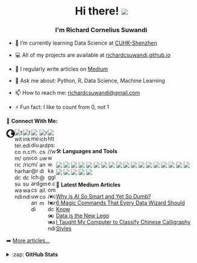 <h1 align="center">Hi there! <img src="https://media.giphy.com/media/hvRJCLFzcasrR4ia7z/giphy.gif" width="40px"></h1>
<h3 align="center">I'm Richard Cornelius Suwandi</h3>

- 🌱 I’m currently learning Data Science at [CUHK-Shenzhen](https://cuhk.edu.cn)

- 💻 All of my projects are available at [richardcsuwandi.github.io](https://richardcsuwandi.github.io)

- 📝 I regularly write articles on [Medium](https://www.medium.com/@richardcsuwandi)

- 💬 Ask me about: Python, R, Data Science, Machine Learning

- 📫 How to reach me: richardcsuwandi@gmail.com

- ⚡ Fun fact: I like to count from 0, not 1

🔗 **Connect With Me:**

[<img align="left" alt="richardcsuwandi.github.io" width="22px" src="https://raw.githubusercontent.com/iconic/open-iconic/master/svg/globe.svg" />][Website]
[<img align="left" alt="twitter.com/richardcsuwandi" width="22px" src="https://cdn.jsdelivr.net/npm/simple-icons@v3/icons/twitter.svg" />][Twitter]
[<img align="left" alt="linkedin.com/richardcsuwandi" width="22px" src="https://cdn.jsdelivr.net/npm/simple-icons@v3/icons/linkedin.svg" />][LinkedIn]
[<img align="left" alt="medium.com/@richardcsuwandi" width="22px" src="http://simpleicons.org/icons/medium.svg" />][Medium]
[<img align="left" alt="richardcsuwandi@gmail.com" width="22px" src="http://simpleicons.org/icons/gmail.svg" />][Email]
[<img align="left" alt="https://www.kaggle.com/richardcsuwandi" width="22px" src="http://simpleicons.org/icons/kaggle.svg" />][Kaggle]

<br />
<br />

🛠️ **Languages and Tools**

![](https://img.shields.io/badge/Code-Python-informational?style=flat&logo=python&logoColor=white&color=3776AB)
![](https://img.shields.io/badge/Code-Julia-informational?style=flat&logo=julia&logoColor=white&color=9558B2)
![](https://img.shields.io/badge/Code-NumPy-informational?style=flat&logo=numpy&logoColor=white&color=013243)
![](https://img.shields.io/badge/Code-SciPy-informational?style=flat&logo=scipy&logoColor=white&color=8CAAE6)
![](https://img.shields.io/badge/Code-Pandas-informational?style=flat&logo=pandas&logoColor=white&color=150458)
![](https://img.shields.io/badge/Code-ScikitLearn-informational?style=flat&logo=scikit-learn&logoColor=white&color=F7931E)
![](https://img.shields.io/badge/Code-TensorFlow-informational?style=flat&logo=TensorFlow&logoColor=white&color=FF6F00)
![](https://img.shields.io/badge/Code-Keras-informational?style=flat&logo=Keras&logoColor=white&color=D00000)
![](https://img.shields.io/badge/Code-PyTorch-informational?style=flat&logo=PyTorch&logoColor=white&color=EE4C2C)
![](https://img.shields.io/badge/Code-VSCode-informational?style=flat&logo=visual-studio-code&logoColor=white&color=0078d7)
![](https://img.shields.io/badge/Code-RStudio-informational?style=flat&logo=rstudio&logoColor=white&color=75AADB)
![](https://img.shields.io/badge/Code-Jupyter-informational?style=flat&logo=jupyter&logoColor=white&color=F37626)
![](https://img.shields.io/badge/Code-Colab-informational?style=flat&logo=google-colab&logoColor=white&color=F4B400)
![](https://img.shields.io/badge/Code-Git-informational?style=flat&logo=Git&logoColor=white&color=F05032)
![](https://img.shields.io/badge/Code-Docker-informational?style=flat&logo=docker&logoColor=white&color=2496ED)
![](https://img.shields.io/badge/Code-Vim-informational?style=flat&logo=vim&logoColor=white&color=019733)
![](https://img.shields.io/badge/Code-LaTeX-informational?style=flat&logo=LaTeX&logoColor=white&color=008080)
![](https://img.shields.io/badge/Overleaf-informational?style=flat&logo=overleaf&logoColor=white&color=47A141)
![](https://img.shields.io/badge/OS-Windows-informational?style=flat&logo=windows&logoColor=white&color=0078D6)
![](https://img.shields.io/badge/OS-Linux-informational?style=flat&logo=linux&logoColor=white&color=FCC624)
![](https://img.shields.io/badge/Ubuntu-informational?style=flat&logo=ubuntu&logoColor=white&color=E95420)
![](https://img.shields.io/badge/Kaggle-informational?style=flat&logo=kaggle&logoColor=white&color=20BEFF)
![](https://img.shields.io/badge/GitHub-informational?style=flat&logo=github&logoColor=white&color=181717)

📕 **Latest Medium Articles**
<!-- BLOG-POST-LIST:START -->
- [Why is AI So Smart and Yet So Dumb?](https://towardsdatascience.com/why-ai-is-so-smart-and-yet-so-dumb-c156cc87fafa?source=rss-727a207951a0------2)
- [6 Magic Commands That Every Data Wizard Should Know](https://towardsdatascience.com/6-magic-commands-that-every-data-wizard-should-know-87eaf9e2567c?source=rss-727a207951a0------2)
- [Data is the New Lego](https://towardsdatascience.com/data-is-the-new-lego-bc634cc8a795?source=rss-727a207951a0------2)
- [I Taught My Computer to Classify Chinese Calligraphy Styles](https://towardsdatascience.com/i-taught-my-computer-to-classify-chinese-calligraphy-styles-4d0160478ce1?source=rss-727a207951a0------2)
<!-- BLOG-POST-LIST:END -->
➡️ [More articles...](https://medium.com/@richardcsuwandi)

<details>
  <summary>:zap: <b>GitHub Stats</b></summary>

  <img align="left" alt="richardcsuwandi's Github Stats" src="https://github-readme-stats.richardcsuwandi.vercel.app/api?username=richardcsuwandi&show_icons=true&hide_border=true" />

</details>

[Website]: https://richardcsuwandi.github.io
[Twitter]: https://twitter.com/richardcsuwandi
[LinkedIn]: https://linkedin.com/in/richardcsuwandi
[Medium]: https://medium.com/@richardcsuwandi
[Email]: mailto:richardcsuwandi@gmail.com
[Kaggle]: https://www.kaggle.com/richardcsuwandi

